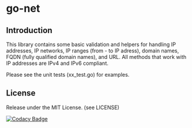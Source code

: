 # go-net

## Introduction
This library contains some basic validation and helpers for handling IP addresses, IP networks, IP ranges (from - to IP adress), domain names, FQDN (fully qualified domain names), and URL. 
All methods that work with IP addresses are IPv4 and IPv6 compliant.

Please see the unit tests (xx_test.go) for examples.

## License
Release under the MIT License. (see LICENSE)

[![Codacy Badge](https://app.codacy.com/project/badge/Grade/01c46c2a6f10458f8e7f09fff5ae1915)](https://www.codacy.com/gh/THREATINT/go-net/dashboard?utm_source=github.com&amp;utm_medium=referral&amp;utm_content=THREATINT/go-net&amp;utm_campaign=Badge_Grade)
